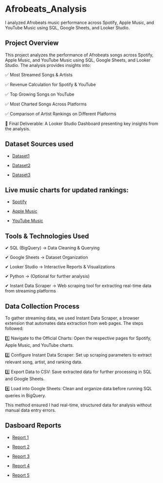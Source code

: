 # Afrobeats_Analysis
I analyzed Afrobeats music performance across Spotify, Apple Music, and YouTube Music using SQL, Google Sheets, and Looker Studio.
## Project Overview

This project analyzes the performance of Afrobeats songs across Spotify, Apple Music, and YouTube Music using SQL, Google Sheets, and Looker Studio. The analysis provides insights into:

✅ Most Streamed Songs & Artists

✅ Revenue Calculation for Spotify & YouTube

✅ Top Growing Songs on YouTube

✅ Most Charted Songs Across Platforms

✅ Comparison of Artist Rankings on Different Platforms

📍 Final Deliverable: A Looker Studio Dashboard presenting key insights from the analysis.

## Dataset Sources used

- <a href=https://github.com/Ekenemike/Afrobeats_Analysis/blob/main/open.csv>Dataset1</a>

- <a href=https://github.com/Ekenemike/Afrobeats_Analysis/blob/main/charts.csv>Dataset2</a>

- <a href=https://github.com/Ekenemike/Afrobeats_Analysis/blob/main/youtube-charts-top-songs-ng-weekly-20250206.csv>Dataset3</a>

##  Live music charts for updated rankings:

- <a href=https://open.spotify.com/playlist/37i9dQZEVXbLw80jjcctV1>Spotify</a>

- <a href=https://music.apple.com/bh/playlist/top-100-nigeria/pl.2fc68f6d68004ae993dadfe99de83877>Apple Music</a>

- <a href=https://charts.youtube.com/charts/TopSongs/ng/weekly>YouTube Music</a>

## Tools & Technologies Used

✔ SQL (BigQuery) → Data Cleaning & Querying

✔ Google Sheets → Dataset Organization

✔ Looker Studio → Interactive Reports & Visualizations

✔ Python → (Optional for further analysis)

✔ Instant Data Scraper → Web scraping tool for extracting real-time data from streaming platforms

## Data Collection Process

To gather streaming data, we used Instant Data Scraper, a browser extension that automates data extraction from web pages. The steps followed:

1️⃣ Navigate to the Official Charts: Open the respective pages for Spotify, Apple Music, and YouTube charts.

2️⃣ Configure Instant Data Scraper: Set up scraping parameters to extract relevant song, artist, and ranking data.

3️⃣ Export Data to CSV: Save extracted data for further processing in SQL and Google Sheets.

4️⃣ Load into Google Sheets: Clean and organize data before running SQL queries in BigQuery.

This method ensured I had real-time, structured data for analysis without manual data entry errors.

## Dasboard Reports

- <a href=https://lookerstudio.google.com/s/r7mqqUCZF-4>Report 1</a>

- <a href=https://lookerstudio.google.com/s/uXpCXG_V-P0>Report 2</a>

- <a href=https://lookerstudio.google.com/s/pDkMjgWr4fc>Report 3</a>

- <a href=https://lookerstudio.google.com/s/uPHWxeG1qCQ>Report 4</a>

- <a href=https://lookerstudio.google.com/s/jYweYoBX0kc>Report 5</a>
